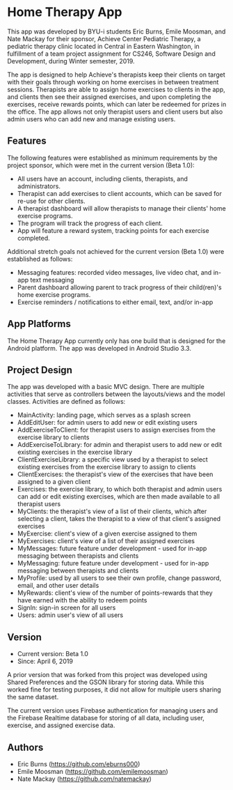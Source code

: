 # Home Therapy App

This app was developed by BYU-i students Eric Burns, Emile Moosman, and Nate Mackay for their sponsor, Achieve Center Pediatric Therapy, a pediatric therapy clinic located in Central in Eastern Washington, in fulfillment of a team project assignment for CS246, Software Design and Development, during Winter semester, 2019.

The app is designed to help Achieve's therapists keep their clients on target with their goals through working on home exercises in between treatment sessions. Therapists are able to assign home exercises to clients in the app, and clients then see their assigned exercises, and upon completing the exercises, receive rewards points, which can later be redeemed for prizes in the office. The app allows not only therapist users and client users but also admin users who can add new and manage existing users.

## Features

The following features were established as minimum requirements by the project sponsor, which were met in the current version (Beta 1.0):

* All users have an account, including clients, therapists, and administrators.
* Therapist can add exercises to client accounts, which can be saved for re-use for other clients.
* A therapist dashboard will allow therapists to manage their clients' home exercise programs.
* The program will track the progress of each client.
* App will feature a reward system, tracking points for each exercise completed.

Additional stretch goals not achieved for the current version (Beta 1.0) were established as follows:

* Messaging features: recorded video messages, live video chat, and in-app text messaging
* Parent dashboard allowing parent to track progress of their child(ren)'s home exercise programs.
* Exercise reminders / notifications to either email, text, and/or in-app

## App Platforms

The Home Therapy App currently only has one build that is designed for the Android platform. The app was developed in Android Studio 3.3.

## Project Design

The app was developed with a basic MVC design. There are multiple activities that serve as controllers between the layouts/views and the model classes. Activities are defined as follows:

* MainActivity: landing page, which serves as a splash screen
* AddEditUser: for admin users to add new or edit existing users
* AddExerciseToClient: for therapist users to assign exercises from the exercise library to clients
* AddExerciseToLibrary: for admin and therapist users to add new or edit existing exercises in the exercise library
* ClientExerciseLibrary: a specific view used by a therapist to select existing exercises from the exercise library to assign to clients
* ClientExercises: the therapist's view of the exercises that have been assigned to a given client
* Exercises: the exercise library, to which both therapist and admin users can add or edit existing exercises, which are then made available to all therapist users
* MyClients: the therapist's view of a list of their clients, which after selecting a client, takes the therapist to a view of that client's assigned exercises
* MyExercise: client's view of a given exercise assigned to them
* MyExercises: client's view of a list of their assigned exercises
* MyMessages: future feature under development - used for in-app messaging between therapists and clients
* MyMessaging: future feature under development - used for in-app messaging between therapists and clients
* MyProfile: used by all users to see their own profile, change password, email, and other user details
* MyRewards: client's view of the number of points-rewards that they have earned with the ability to redeem points
* SignIn: sign-in screen for all users
* Users: admin user's view of all users

## Version

* Current version: Beta 1.0
* Since: April 6, 2019

A prior version that was forked from this project was developed using Shared Preferences and the GSON library for storing data. While this worked fine for testing purposes, it did not allow for multiple users sharing the same dataset.

The current version uses Firebase authentication for managing users and the Firebase Realtime database for storing of all data, including user, exercise, and assigned exercise data.

## Authors

* Eric Burns (https://github.com/eburns000)
* Emile Moosman (https://github.com/emilemoosman)
* Nate Mackay (https://github.com/natemackay)



